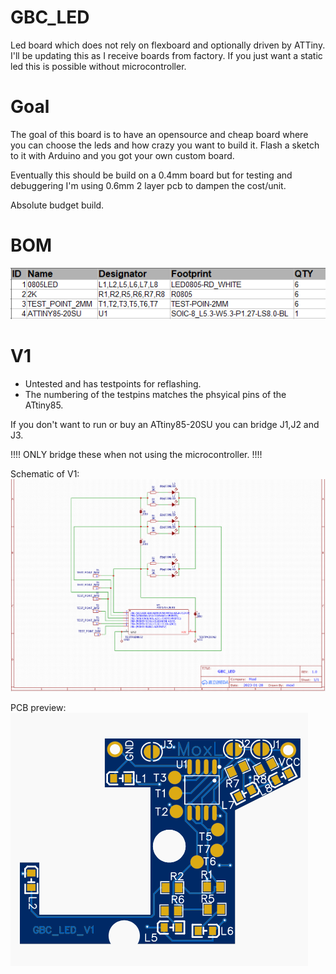 # GBC_LED
Led board which does not rely on flexboard and optionally driven by ATTiny.
I'll be updating this as I receive boards from factory.
If you just want a static led this is possible without microcontroller.

# Goal
The goal of this board is to have an opensource and cheap board 
where you can choose the leds and how crazy you want to build it.
Flash a sketch to it with Arduino and you got your own custom board.

Eventually this should be build on a 0.4mm board but for testing and
debuggering I'm using 0.6mm 2 layer pcb to dampen the cost/unit.

Absolute budget build.
# BOM

![BOM image](https://github.com/moxl-420/GBC_LED/blob/main/V1_BOM.PNG)

# V1

- Untested and has testpoints for reflashing.
- The numbering of the testpins matches the phsyical pins of the ATtiny85.

If you don't want to run or buy an ATtiny85-20SU you can bridge J1,J2 and J3.

!!!! ONLY bridge these when not using the microcontroller. !!!!

Schematic of V1:
![Schematic](https://github.com/moxl-420/GBC_LED/blob/main/V1_2.PNG)

PCB preview:
![pcb](https://github.com/moxl-420/GBC_LED/blob/main/v1_preview.PNG)

